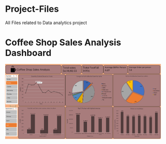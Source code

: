 # Project-Files
All Files related to Data analytics project
# Coffee Shop Sales Analysis Dashboard
![logo](https://github.com/Cyberghost91/Project-Files/blob/main/Coffee_Shop_sales_analysis/Sales%20Analysis%20dashboard.png)
